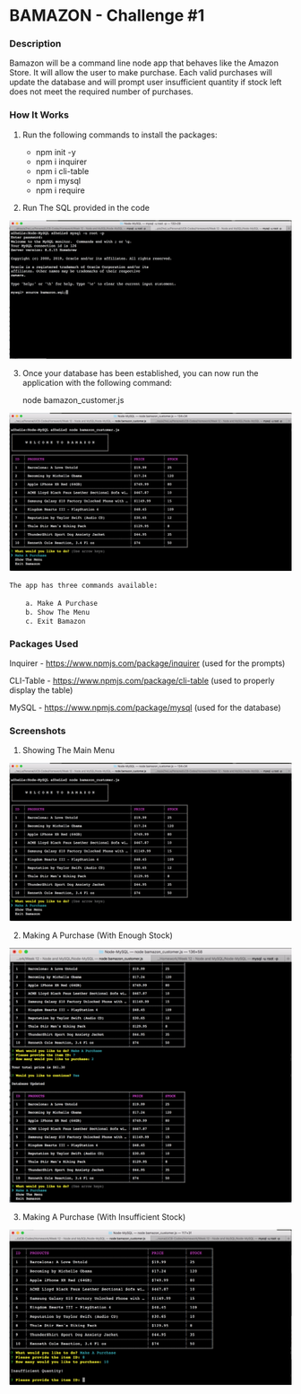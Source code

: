 # BAMAZON - Challenge #1

### Description

Bamazon will be a command line node app that behaves like the Amazon Store. It will allow the user to make purchase. Each valid purchases will update the database and will prompt user insufficient quantity if stock left does not meet the required number of purchases.

### How It Works

1. Run the following commands to install the packages:

	- npm init -y
	- npm i inquirer
	- npm i cli-table
	- npm i mysql
	- npm i require

2. Run The SQL provided in the code

![Running The SQL FILE](images/bamazon.png)

3. Once your database has been established, you can now run the application with the following command:

	node bamazon_customer.js
	
![Running The Application](images/app.png)

	The app has three commands available:

		a. Make A Purchase
		b. Show The Menu
		c. Exit Bamazon

### Packages Used

Inquirer - https://www.npmjs.com/package/inquirer (used for the prompts)

CLI-Table - https://www.npmjs.com/package/cli-table (used to properly display the table)

MySQL - https://www.npmjs.com/package/mysql (used for the database)

### Screenshots

1. Showing The Main Menu

![Showing The Main Menu](images/app.png)

2. Making A Purchase (With Enough Stock)

![Making A Purchase](images/purchases.png)

3. Making A Purchase (With Insufficient Stock)

![Making A Purchase](images/purchases2.png)

